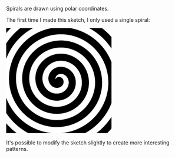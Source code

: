 Spirals are drawn using polar coordinates.

The first time I made this sketch, I only used a single spiral:

![A spiral](Spiral.png)

It's possible to modify the sketch slightly to create more interesting patterns.
